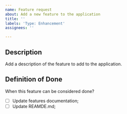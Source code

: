 ```yaml
---
name: Feature request
about: Add a new feature to the application
title: ''
labels: 'Type: Enhancement'
assignees: ''

---
```


## Description

Add a description of the feature to add to the application.

## Definition of Done

When this feature can be considered done?

- [ ] Update features documentation;
- [ ] Update REAMDE.md;
